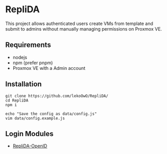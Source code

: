 # RepliDA

This project allows authenticated users create VMs from template and submit to admins without manually managing permissions on Proxmox VE.

## Requirements

- nodejs
- npm (prefer pnpm)
- Proxmox VE with a Admin account

## Installation

```shell
git clone https://github.com/lekoOwO/RepliDA/
cd RepliDA
npm i

echo "Save the config as data/config.js"
vim data/config.example.js
```

## Login Modules

- [RepliDA-OpenID](https://github.com/lekoOwO/RepliDA-OpenID)
